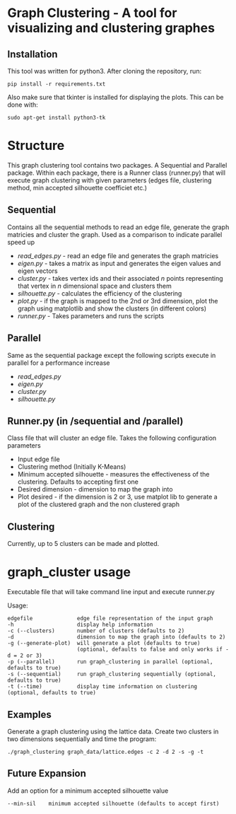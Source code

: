 # Graph Clustering - A tool for visualizing and clustering graphes
## Installation
This tool was written for python3. After cloning the repository, run: 

`pip install -r requirements.txt`

Also make sure that tkinter is installed for displaying the plots. This can be done with:

`sudo apt-get install python3-tk`


# Structure
This graph clustering tool contains two packages. A Sequential and Parallel package. Within each package, there is a Runner class (runner.py) that will execute graph clustering with given parameters (edges file, clustering method, min accepted silhouette coefficiet etc.)

## Sequential
Contains all the sequential methods to read an edge file, generate the graph matricies and cluster the graph. Used as a comparison to indicate parallel speed up
 - *read_edges.py* - read an edge file and generates the graph matricies
 - *eigen.py* - takes a matrix as input and generates the eigen values and eigen vectors
 - *cluster.py* - takes vertex ids and their associated *n* points representing that vertex in *n* dimensional space and clusters them
 - *silhouette.py* - calculates the efficiency of the clustering
 - *plot.py* - if the graph is mapped to the 2nd or 3rd dimension, plot the graph using matplotlib and show the clusters (in different colors)
 - *runner.py* - Takes parameters and runs the scripts 

## Parallel
Same as the sequential package except the following scripts execute in parallel for a performance increase
 - *read_edges.py*
 - *eigen.py*
 - *cluster.py*
 - *silhouette.py*

## Runner.py (in /sequential and /parallel)
Class file that will cluster an edge file. Takes the following configuration parameters
 - Input edge file
 - Clustering method (Initially K-Means)
 - Minimum accepted silhouette - measures the effectiveness of the clustering. Defaults to accepting first one
 - Desired dimension - dimension to map the graph into
 - Plot desired - if the dimension is 2 or 3, use matplot lib to generate a plot of the clustered graph and the non clustered graph

 ## Clustering
 Currently, up to 5 clusters can be made and plotted. 

# graph_cluster usage
Executable file that will take command line input and execute runner.py

Usage:

    edgefile              edge file representation of the input graph
    -h                    display help information
    -c (--clusters)       number of clusters (defaults to 2) 
    -d                    dimension to map the graph into (defaults to 2)
    -g (--generate-plot)  will generate a plot (defaults to true)
                          (optional, defaults to false and only works if -d = 2 or 3)
    -p (--parallel)       run graph_clustering in parallel (optional, defaults to true)
    -s (--sequential)     run graph_clustering sequentially (optional, defaults to true)
    -t (--time)           display time information on clustering (optional, defaults to true)


## Examples
Generate a graph clustering using the lattice data. Create two clusters in two dimensions sequentially and time the program:

`./graph_clustering graph_data/lattice.edges -c 2 -d 2 -s -g -t`


## Future Expansion
Add an option for a minimum accepted silhouette value

    --min-sil    minimum accepted silhouette (defaults to accept first)

